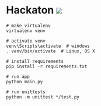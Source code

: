 # Hackaton ![](https://img.shields.io/badge/python->=3.4-blue.svg)

```
# make virtualenv
virtualenv venv

# activate venv
venv\Scripts\activate  # windows
. venv/bin/activate  # Linux, OS X

# install requirements
pip install -r requirements.txt

# run app
python main.py

# run unittests
python -m unittest */test.py
```
